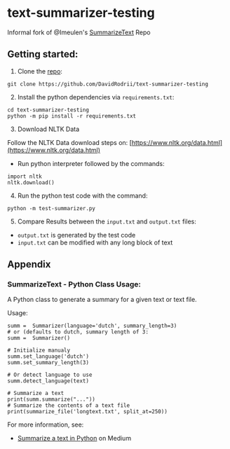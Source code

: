 # text-summarizer-testing
Informal fork of @Imeulen's [SummarizeText](https://github.com/lmeulen/SummarizeText) Repo

## Getting started:
1. Clone the [repo](https://github.com/DavidRodrii/text-summarizer-testing):
```
git clone https://github.com/DavidRodrii/text-summarizer-testing

```

2. Install the python dependencies via `requirements.txt`:
```
cd text-summarizer-testing
python -m pip install -r requirements.txt

```

3. Download NLTK Data

Follow the NLTK Data download steps on: [https://www.nltk.org/data.html](https://www.nltk.org/data.html)

* Run python interpreter followed by the commands:
```
import nltk
nltk.download()

```

4. Run the python test code with the command:
```
python -m test-summarizer.py

```

5. Compare Results between the `input.txt` and `output.txt` files:

* `output.txt` is generated by the test code
* `input.txt` can be modified with any long block of text


## Appendix

### SummarizeText - Python Class Usage:

A Python class to generate a summary for a given text or text file.

Usage:
```
summ =  Summarizer(language='dutch', summary_length=3)
# or (defaults to dutch, summary length of 3:
summ =  Summarizer()

# Initialize manualy
summ.set_language('dutch')
summ.set_summary_length(3)

# Or detect language to use
summ.detect_language(text)

# Summarize a text
print(summ.summarize("..."))
# Summarize the contents of a text file
print(summarize_file('longtext.txt', split_at=250))
```
For more information, see:
* [Summarize a text in Python](https://towardsdatascience.com/summarize-a-text-with-python-b3b260c60e72?sk=9d66f3557b7f41b4e7eae1688c5b8120) on Medium

